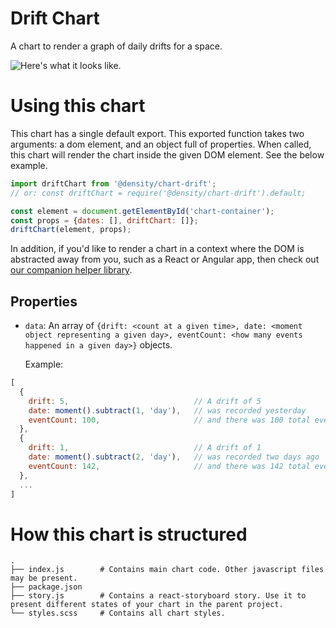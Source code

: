 # Drift Chart
A chart to render a graph of daily drifts for a space.

![Here's what it looks like.](http://i.imgur.com/9eUATma.png)

# Using this chart
This chart has a single default export. This exported function takes two arguments: a dom element,
and an object full of properties. When called, this chart will render the chart inside the given DOM
element. See the below example.

```javascript
import driftChart from '@density/chart-drift';
// or: const driftChart = require('@density/chart-drift').default;

const element = document.getElementById('chart-container');
const props = {dates: [], driftChart: []};
driftChart(element, props);
```

In addition, if you'd like to render a chart in a context where the DOM is abstracted away from you,
such as a React or Angular app, then check out [our companion helper library](https://github.com/DensityCo/charts#hold-on-then-how-do-i-render-my-chart-in-my-react-app).

## Properties
- `data`: An array of `{drift: <count at a given time>, date: <moment object representing a given day>, eventCount: <how many events happened in a given day>}` objects.

  Example:
```javascript
[
  {
    drift: 5,                            // A drift of 5
    date: moment().subtract(1, 'day'),   // was recorded yesterday
    eventCount: 100,                     // and there was 100 total events yesterday.
  },
  {
    drift: 1,                            // A drift of 1
    date: moment().subtract(2, 'day'),   // was recorded two days ago
    eventCount: 142,                     // and there was 142 total events two days ago.
  },
  ...
]
```

# How this chart is structured
```
.
├── index.js        # Contains main chart code. Other javascript files may be present.
├── package.json
├── story.js        # Contains a react-storyboard story. Use it to present different states of your chart in the parent project.
└── styles.scss     # Contains all chart styles.
```
